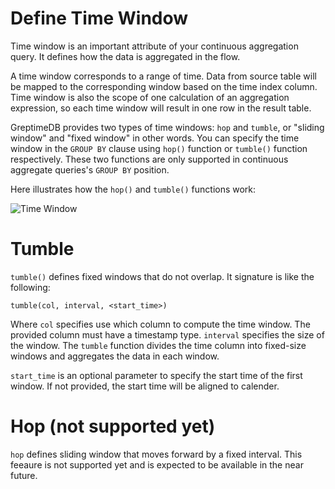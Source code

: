 # Define Time Window

Time window is an important attribute of your continuous aggregation query. It defines how the data is aggregated in the flow.

A time window corresponds to a range of time. Data from source table will be mapped to the corresponding window based on the time index column. Time window is also the scope of one calculation of an aggregation expression, so each time window will result in one row in the result table.

GreptimeDB provides two types of time windows: `hop` and `tumble`, or "sliding window" and "fixed window" in other words. You can specify the time window in the `GROUP BY` clause using `hop()` function or `tumble()` function respectively. These two functions are only supported in continuous aggregate queries's `GROUP BY` position.

Here illustrates how the `hop()` and `tumble()` functions work:

![Time Window](/time-window.svg)

# Tumble

`tumble()` defines fixed windows that do not overlap. It signature is like the following:

```
tumble(col, interval, <start_time>)
```

Where `col` specifies use which column to compute the time window. The provided column must have a timestamp type. `interval` specifies the size of the window. The `tumble` function divides the time column into fixed-size windows and aggregates the data in each window.

`start_time` is an optional parameter to specify the start time of the first window. If not provided, the start time will be aligned to calender.

# Hop (not supported yet)

`hop` defines sliding window that moves forward by a fixed interval. This feeaure is not supported yet and is expected to be available in the near future.

<!-- `hop` defines sliding window that moves forward by a fixed interval. It signature is like the following:

```
hop(col, size_interval, hop_interval, <start_time>)
```

Where `col` specifies use which column to compute the time window. The provided column must have a timestamp type.

`size_interval` specifies the size of each window, while `hop_interval` specifies the delta between two windows' start timestamp. You can think the `tumble()` function as a special case of `hop()` function where the `size_interval` and `hop_interval` are the same.

`start_time` is an optional parameter to specify the start time of the first window. If not provided, the start time will be aligned to calender. -->
